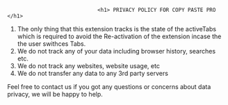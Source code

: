                                  <h1> PRIVACY POLICY FOR COPY PASTE PRO  </h1>

1. The only thing that this extension tracks is the state of the activeTabs which is required to avoid the Re-activation of the extension incase the the user swithces Tabs.
2. We do not track any of your data including browser history, searches etc.  
3. We do not track any websites, website usage, etc
4. We do not transfer any data to any 3rd party servers

Feel free to contact us if you got any questions or concerns about data privacy, we will be happy to help.
